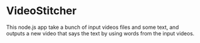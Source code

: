 # VideoStitcher
This node.js app take a bunch of input videos files and some text, and outputs a new video that says the text by using words from the input videos.
